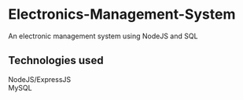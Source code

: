 # Electronics-Management-System
An electronic management system using NodeJS and SQL

## Technologies used
NodeJS/ExpressJS <br/>
MySQL
